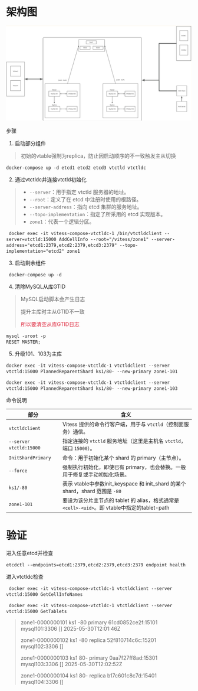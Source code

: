 # 架构图
![画板](./image.png)

步骤

1. 启动部分组件 

> 初始的vtable强制为replica，防止因启动顺序的不一致触发主从切换
>

```shell
docker-compose up -d etcd1 etcd2 etcd3 vtctld vtctldc
```

2. 通过vtctldc并连接vtctld初始化

> + `--server`：用于指定 vtctld 服务器的地址。
> + `--root`：定义了在 etcd 中注册时使用的根路径。
> + `--server-address`：指向 etcd 集群的服务地址。
> + `--topo-implementation`：指定了所采用的 etcd 实现版本。
> + `zone1`：代表一个逻辑分区。
>

```shell
 docker exec -it vitess-compose-vtctldc-1 /bin/vtctldclient --server=vtctld:15000 AddCellInfo --root="/vitess/zone1" --server-address="etcd1:2379,etcd2:2379,etcd3:2379" --topo-implementation="etcd2" zone1
```

3. 启动剩余组件

```shell
 docker-compose up -d
```

4. 清除MySQL从库GTID

> MySQL启动脚本会产生日志
>
> 提升主库时主从GTID不一致
>
> <font style="color:#DF2A3F;">所以要清空从库GTID日志</font>
>

```shell
mysql -uroot -p
RESET MASTER;
```

5. 升级101、103为主库

```shell
docker exec -it vitess-compose-vtctldc-1 vtctldclient --server vtctld:15000 PlannedReparentShard ks1/80- --new-primary zone1-101
```

```shell
docker exec -it vitess-compose-vtctldc-1 vtctldclient --server vtctld:15000 PlannedReparentShard ks1/80- --new-primary zone1-103
```

命令说明

| 部分 | 含义 |
| --- | --- |
| `vtctldclient` | Vitess 提供的命令行客户端，用于与 `vtctld`（控制面服务）通信。 |
| `--server vtctld:15000` | 指定连接的 `vtctld` 服务地址（这里是主机名 `vtctld`，端口 `15000`）。 |
| `InitShardPrimary` | 命令：用于初始化某个 shard 的 primary（主节点）。 |
| `--force` | 强制执行初始化，即使已有 primary，也会替换。一般用于修复或手动初始化场景。 |
| `ks1/-80` | 表示 vtable中参数init_keyspace 和 init_shard 的某个 shard，shard 范围是 `-80` |
| `zone1-101` | 要设为该分片主节点的 tablet 的 alias，格式通常是 `<cell>-<uid>`。即 vtable中指定的tablet-path |


# 验证
进入任意etcd并检查

```shell
etcdctl --endpoints=etcd1:2379,etcd2:2379,etcd3:2379 endpoint health
```

进入vtctldc检查

```shell
 docker exec -it vitess-compose-vtctldc-1 vtctldclient --server vtctld:15000 GetCellInfoNames
```

```shell
 docker exec -it vitess-compose-vtctldc-1 vtctldclient --server vtctld:15000 GetTablets
```

> zone1-0000000101 ks1 -80 primary 61cd0852ce2f:15101 mysql101:3306 [] 2025-05-30T12:01:46Z
>
> zone1-0000000102 ks1 -80 replica 52f810714c6c:15201 mysql102:3306 [] <null>
>
> zone1-0000000103 ks1 80- primary 0aa7f27ff8ad:15301 mysql103:3306 [] 2025-05-30T12:02:52Z
>
> zone1-0000000104 ks1 80- replica b17c601c8c7d:15401 mysql104:3306 [] <null>
>